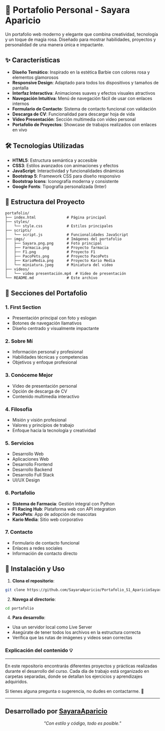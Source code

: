 # 🎀 Portafolio Personal - Sayara Aparicio

Un portafolio web moderno y elegante que combina creatividad, tecnología y un toque de magia rosa. Diseñado para mostrar habilidades, proyectos y personalidad de una manera única e impactante.

## ✨ Características

- **Diseño Temático**: Inspirado en la estética Barbie con colores rosa y elementos glamorosos
- **Responsive Design**: Adaptado para todos los dispositivos y tamaños de pantalla
- **Interfaz Interactiva**: Animaciones suaves y efectos visuales atractivos
- **Navegación Intuitiva**: Menú de navegación fácil de usar con enlaces internos
- **Formulario de Contacto**: Sistema de contacto funcional con validación
- **Descarga de CV**: Funcionalidad para descargar hoja de vida
- **Video Presentación**: Sección multimedia con video personal
- **Portafolio de Proyectos**: Showcase de trabajos realizados con enlaces en vivo

## 🛠️ Tecnologías Utilizadas

- **HTML5**: Estructura semántica y accesible
- **CSS3**: Estilos avanzados con animaciones y efectos
- **JavaScript**: Interactividad y funcionalidades dinámicas
- **Bootstrap 5**: Framework CSS para diseño responsivo
- **Bootstrap Icons**: Iconografía moderna y consistente
- **Google Fonts**: Tipografía personalizada (Inter)

## 📁 Estructura del Proyecto

```
portafolio/
├── index.html              # Página principal
├── styles/
│   └── style.css           # Estilos principales
├── scripts/
│   └── script.js           # Funcionalidades JavaScript
├── imgs/                   # Imágenes del portafolio
│   ├── Sayara.png.png      # Foto principal
│   ├── Farmacia.png        # Proyecto farmacia
│   ├── F1.png              # Proyecto F1
│   ├── PacoPets.png        # Proyecto PacoPets
│   ├── KarioMedia.png      # Proyecto Kario Media
│   └── miniatura.jpeg      # Miniatura del video
├── videos/
│   └── video presentación.mp4  # Video de presentación
└── README.md               # Este archivo
```

## 🎨 Secciones del Portafolio

### 1. **First Section**
- Presentación principal con foto y eslogan
- Botones de navegación llamativos
- Diseño centrado y visualmente impactante

### 2. **Sobre Mí**
- Información personal y profesional
- Habilidades técnicas y competencias
- Objetivos y enfoque profesional

### 3. **Conóceme Mejor**
- Video de presentación personal
- Opción de descarga de CV
- Contenido multimedia interactivo

### 4. **Filosofía**
- Misión y visión profesional
- Valores y principios de trabajo
- Enfoque hacia la tecnología y creatividad

### 5. **Servicios**
- Desarrollo Web
- Aplicaciones Web
- Desarrollo Frontend
- Desarrollo Backend
- Desarrollo Full Stack
- UI/UX Design

### 6. **Portafolio**
- **Sistema de Farmacia**: Gestión integral con Python
- **F1 Racing Hub**: Plataforma web con API integration
- **PacoPets**: App de adopción de mascotas
- **Kario Media**: Sitio web corporativo

### 7. **Contacto**
- Formulario de contacto funcional
- Enlaces a redes sociales
- Información de contacto directo

## 🚀 Instalación y Uso

1. **Clona el repositorio**:
```bash
git clone https://github.com/SayaraAparicio/Portafolio_S1_AparicioSayara.git
```

2. **Navega al directorio**:
```bash
cd portafolio
```


4. **Para desarrollo**:
- Usa un servidor local como Live Server
- Asegúrate de tener todos los archivos en la estructura correcta
- Verifica que las rutas de imágenes y videos sean correctas


### Explicación del contenido 💡
---
En este repositorio encontrarás diferentes proyectos y prácticas realizadas durante el desarrollo del curso. Cada día de trabajo está organizado en carpetas separadas, donde se detallan los ejercicios y aprendizajes adquiridos.

Si tienes alguna pregunta o sugerencia, no dudes en contactarme. 🚀

---

Desarrollado por [SayaraAparicio](https://github.com/SayaraAparicio/)
---

<div align="center">

 

*"Con estilo y código, todo es posible."*

</div>